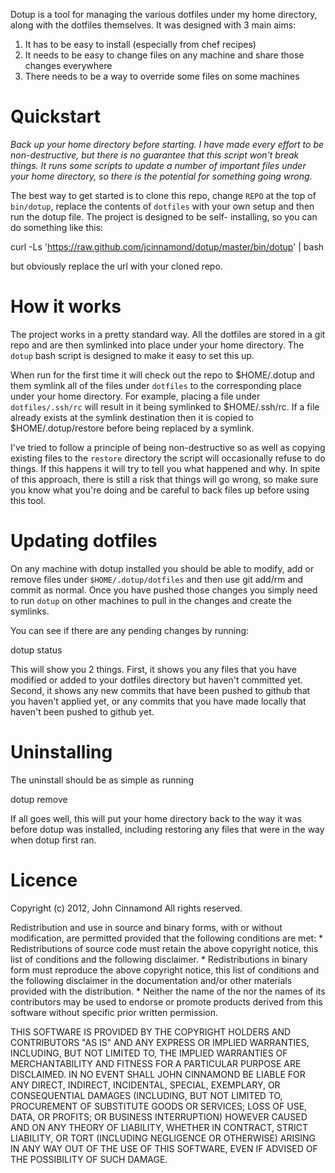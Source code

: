 Dotup is a tool for managing the various dotfiles under my home directory,
along with the dotfiles themselves. It was designed with 3 main aims:

1. It has to be easy to install (especially from chef recipes)
2. It needs to be easy to change files on any machine and share those changes everywhere
3. There needs to be a way to override some files on some machines

Quickstart
==========

*Back up your home directory before starting. I have made every effort to
be non-destructive, but there is no guarantee that this script won't break
things. It runs some scripts to update a number of important files under
your home directory, so there is the potential for something going wrong.*

The best way to get started is to clone this repo, change `REPO` at the
top of `bin/dotup`, replace the contents of `dotfiles` with your own
setup and then run the dotup file. The project is designed to be self-
installing, so you can do something like this:

  curl -Ls 'https://raw.github.com/jcinnamond/dotup/master/bin/dotup' | bash 

but obviously replace the url with your cloned repo.


How it works
============

The project works in a pretty standard way. All the dotfiles are
stored in a git repo and are then symlinked into place under your home
directory. The `dotup` bash script is designed to make it easy to set
this up.

When run for the first time it will check out the repo to $HOME/.dotup
and them symlink all of the files under `dotfiles` to the corresponding
place under your home directory. For example, placing a file under
`dotfiles/.ssh/rc` will result in it being symlinked to $HOME/.ssh/rc. If
a file already exists at the symlink destination then it is copied to
$HOME/.dotup/restore before being replaced by a symlink.

I've tried to follow a principle of being non-destructive so as well
as copying existing files to the `restore` directory the script will
occasionally refuse to do things. If this happens it will try to tell
you what happened and why. In spite of this approach, there is still a
risk that things will go wrong, so make sure you know what you're doing
and be careful to back files up before using this tool.

Updating dotfiles
=================

On any machine with dotup installed you should be able to modify, add
or remove files under `$HOME/.dotup/dotfiles` and then use git add/rm
and commit as normal. Once you have pushed those changes you simply
need to run `dotup` on other machines to pull in the changes and create
the symlinks.

You can see if there are any pending changes by running:

  dotup status

This will show you 2 things. First, it shows you any files that you
have modified or added to your dotfiles directory but haven't committed
yet. Second, it shows any new commits that have been pushed to github
that you haven't applied yet, or any commits that you have made locally
that haven't been pushed to github yet.

Uninstalling
============

The uninstall should be as simple as running

  dotup remove

If all goes well, this will put your home directory back to the way it
was before dotup was installed, including restoring any files that were
in the way when dotup first ran.

Licence
=======

Copyright (c) 2012, John Cinnamond
All rights reserved.

Redistribution and use in source and binary forms, with or without
modification, are permitted provided that the following conditions are met:
    * Redistributions of source code must retain the above copyright
      notice, this list of conditions and the following disclaimer.
    * Redistributions in binary form must reproduce the above copyright
      notice, this list of conditions and the following disclaimer in the
      documentation and/or other materials provided with the distribution.
    * Neither the name of the <organization> nor the
      names of its contributors may be used to endorse or promote products
      derived from this software without specific prior written permission.

THIS SOFTWARE IS PROVIDED BY THE COPYRIGHT HOLDERS AND CONTRIBUTORS "AS IS" AND
ANY EXPRESS OR IMPLIED WARRANTIES, INCLUDING, BUT NOT LIMITED TO, THE IMPLIED
WARRANTIES OF MERCHANTABILITY AND FITNESS FOR A PARTICULAR PURPOSE ARE
DISCLAIMED. IN NO EVENT SHALL JOHN CINNAMOND BE LIABLE FOR ANY
DIRECT, INDIRECT, INCIDENTAL, SPECIAL, EXEMPLARY, OR CONSEQUENTIAL DAMAGES
(INCLUDING, BUT NOT LIMITED TO, PROCUREMENT OF SUBSTITUTE GOODS OR SERVICES;
LOSS OF USE, DATA, OR PROFITS; OR BUSINESS INTERRUPTION) HOWEVER CAUSED AND
ON ANY THEORY OF LIABILITY, WHETHER IN CONTRACT, STRICT LIABILITY, OR TORT
(INCLUDING NEGLIGENCE OR OTHERWISE) ARISING IN ANY WAY OUT OF THE USE OF THIS
SOFTWARE, EVEN IF ADVISED OF THE POSSIBILITY OF SUCH DAMAGE.
